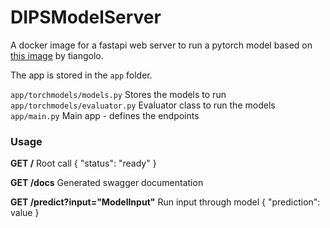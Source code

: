 # DIPSModelServer

A docker image for a fastapi web server to run a pytorch model based on [this image](https://github.com/tiangolo/uvicorn-gunicorn-fastapi-docker) by tiangolo.

The app is stored in the `app` folder.

`app/torchmodels/models.py` Stores the models to run
`app/torchmodels/evaluator.py` Evaluator class to run the models
`app/main.py` Main app - defines the endpoints


### Usage

**GET /**
Root call
{
  "status": "ready"
}

**GET /docs**
Generated swagger documentation

**GET /predict?input="ModelInput"**
Run input through model
{
  "prediction": value
}